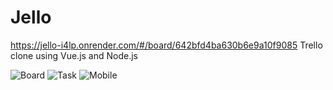 # Jello
https://jello-i4lp.onrender.com/#/board/642bfd4ba630b6e9a10f9085
Trello clone using Vue.js and Node.js

![Board](https://github.com/OriTeicher/Jello/assets/119428349/e0ce9b83-66d2-4bfe-a808-8774fcba3e87)
![Task](https://github.com/OriTeicher/Jello/assets/119428349/47c5eb53-f03b-4419-9814-cd25efcdf11c)
![Mobile](https://github.com/OriTeicher/Jello/assets/119428349/2957dd39-2dfd-400b-a990-a138f20507e9)

